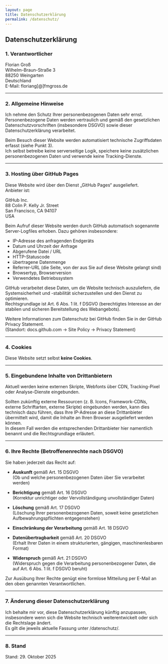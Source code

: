 ```yaml
---
layout: page
title: Datenschutzerklärung
permalink: /datenschutz/
---
```


## Datenschutzerklärung

### 1. Verantwortlicher

Florian Groß  
Wilhelm-Braun-Straße 3  
88250 Weingarten  
Deutschland  
E-Mail: floriang[@]fmgross.de 

---

### 2. Allgemeine Hinweise

Ich nehme den Schutz Ihrer personenbezogenen Daten sehr ernst.  
Personenbezogene Daten werden vertraulich und gemäß den gesetzlichen Datenschutzvorschriften (insbesondere DSGVO) sowie dieser Datenschutzerklärung verarbeitet.

Beim Besuch dieser Website werden automatisiert technische Zugriffsdaten erfasst (siehe Punkt 3).  
Ich selbst betreibe keine serverseitige Logik, speichere keine zusätzlichen personenbezogenen Daten und verwende keine Tracking-Dienste.

---

### 3. Hosting über GitHub Pages

Diese Website wird über den Dienst „GitHub Pages“ ausgeliefert.  
Anbieter ist:

GitHub Inc.  
88 Colin P. Kelly Jr. Street  
San Francisco, CA 94107  
USA

Beim Aufruf dieser Website werden durch GitHub automatisch sogenannte Server-Logfiles erhoben. Dazu gehören insbesondere:

- IP-Adresse des anfragenden Endgeräts  
- Datum und Uhrzeit der Anfrage  
- Abgerufene Datei / URL  
- HTTP-Statuscode  
- übertragene Datenmenge  
- Referrer-URL (die Seite, von der aus Sie auf diese Website gelangt sind)  
- Browsertyp, Browserversion  
- Verwendetes Betriebssystem

GitHub verarbeitet diese Daten, um die Website technisch auszuliefern, die Systemsicherheit und -stabilität sicherzustellen und den Dienst zu optimieren.  
Rechtsgrundlage ist Art. 6 Abs. 1 lit. f DSGVO (berechtigtes Interesse an der stabilen und sicheren Bereitstellung des Webangebots).

Weitere Informationen zum Datenschutz bei GitHub finden Sie in der GitHub Privacy Statement.  
(Standort: docs.github.com → Site Policy → Privacy Statement)

---

### 4. Cookies

Diese Website setzt selbst **keine Cookies**.

---

### 5. Eingebundene Inhalte von Drittanbietern

Aktuell werden keine externen Skripte, Webfonts über CDN, Tracking-Pixel oder Analyse-Dienste eingebunden.

Sollten zukünftig externe Ressourcen (z. B. Icons, Framework-CDNs, externe Schriftarten, externe Skripte) eingebunden werden, kann dies technisch dazu führen, dass Ihre IP-Adresse an diese Drittanbieter übermittelt wird, damit die Inhalte an Ihren Browser ausgeliefert werden können.  
In diesem Fall werden die entsprechenden Drittanbieter hier namentlich benannt und die Rechtsgrundlage erläutert.

---

### 6. Ihre Rechte (Betroffenenrechte nach DSGVO)

Sie haben jederzeit das Recht auf:

- **Auskunft** gemäß Art. 15 DSGVO  
  (Ob und welche personenbezogenen Daten über Sie verarbeitet werden)

- **Berichtigung** gemäß Art. 16 DSGVO  
  (Korrektur unrichtiger oder Vervollständigung unvollständiger Daten)

- **Löschung** gemäß Art. 17 DSGVO  
  (Löschung Ihrer personenbezogenen Daten, soweit keine gesetzlichen Aufbewahrungspflichten entgegenstehen)

- **Einschränkung der Verarbeitung** gemäß Art. 18 DSGVO

- **Datenübertragbarkeit** gemäß Art. 20 DSGVO  
  (Erhalt Ihrer Daten in einem strukturierten, gängigen, maschinenlesbaren Format)

- **Widerspruch** gemäß Art. 21 DSGVO  
  (Widerspruch gegen die Verarbeitung personenbezogener Daten, die auf Art. 6 Abs. 1 lit. f DSGVO beruht)

Zur Ausübung Ihrer Rechte genügt eine formlose Mitteilung per E-Mail an den oben genannten Verantwortlichen.

---

### 7. Änderung dieser Datenschutzerklärung

Ich behalte mir vor, diese Datenschutzerklärung künftig anzupassen, insbesondere wenn sich die Website technisch weiterentwickelt oder sich die Rechtslage ändert.  
Es gilt die jeweils aktuelle Fassung unter /datenschutz/.

---

### 8. Stand

Stand: 29. Oktober 2025
